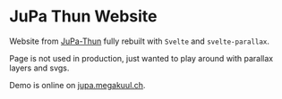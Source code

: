 # JuPa Thun Website

Website from [JuPa-Thun](https://jupa-thun.ch) fully rebuilt with `Svelte` and `svelte-parallax`.

Page is not used in production, just wanted to play around with parallax layers and svgs.

Demo is online on [jupa.megakuul.ch](https://jupa.megakuul.ch).
